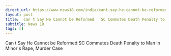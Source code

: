 ```yaml
---
direct_url: https://www.news18.com/india/cant-say-he-cannot-be-reformed-sc-commutes-death-penalty-to-man-in-minors-rape-murder-case-9061800.html
layout: post
title:  Can t Say He Cannot be Reformed   SC Commutes Death Penalty to Man in Minor s Rape, Murder Case
subtitle: News 18
tags: []
---
```


 Can t Say He Cannot be Reformed   SC Commutes Death Penalty to Man in Minor s Rape, Murder Case
